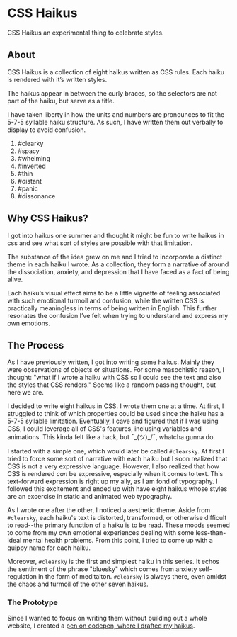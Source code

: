 # CSS Haikus

CSS Haikus
an experimental thing
to celebrate styles.

## About 
CSS Haikus is a collection of eight haikus written as CSS rules. Each haiku is rendered with it’s written styles.

The haikus appear in between the curly braces, so the selectors are not part of the haiku, but serve as a title.

I have taken liberty in how the units and numbers are pronounces to fit the 5-7-5 syllable haiku structure. As such, I have written them out verbally to display to avoid confusion.

1. #clearky
2. #spacy
3. #whelming
4. #inverted
5. #thin
6. #distant
7. #panic
8. #dissonance

## Why CSS Haikus?

I got into haikus one summer and thought it might be fun to write haikus in css and see what sort of styles are possible with that limitation.

The substance of the idea grew on me and I tried to incorporate a distinct theme in each haiku I wrote. As a collection, they form a narrative of around the dissociation, anxiety, and depression that I have faced as a fact of being alive.

Each haiku’s visual effect aims to be a little vignette of feeling associated with such emotional turmoil and confusion, while the written CSS is practically meaningless in terms of being written in English. This further resonates the confusion I’ve felt when trying to understand and express my own emotions.

## The Process

As I have previously written, I got into writing some haikus. Mainly they were observations of objects or situations. For some masochistic reason, I thought: "what if I wrote a haiku with CSS so I could see the text and also the styles that CSS renders." Seems like a random passing thought, but here we are.

I decided to write eight haikus in CSS. I wrote them one at a time. At first, I struggled to think of which properties could be used since the haiku has a 5-7-5 syllable limitation. Eventually, I cave and figured that if I was using CSS, I could leverage all of CSS's features, inclusing variables and animations. This kinda felt like a hack, but ¯\_(ツ)_/¯, whatcha gunna do.

I started with a simple one, which would later be called `#clearsky`. At first I tried to force some sort of narrative with each haiku but I soon realized that CSS is not a very expressive language. However, I also realized that how CSS is rendered *can* be expressive, especially when it comes to text. This text-forward expression is right up my ally, as I am fond of typography. I followed this excitement and ended up with have eight haikus whose styles are an excercise in static and animated web typography.

As I wrote one after the other, I noticed a aesthetic theme. Aside from `#clearsky`, each haiku's text is distorted, transformed, or otherwise difficult to read--the primary function of a haiku is to be read. These moods seemed to come from my own emotional experiences dealing with some less-than-ideal mental health problems. From this point, I tried to come up with a quippy name for each haiku. 

Moreover, `#clearsky` is the first and simplest haiku in this series. It echos the sentiment of the phrase "bluesky" which comes from anxiety self-regulation in the form of meditaiton. `#clearsky` is always there, even amidst the chaos and turmoil of the other seven haikus.

### The Prototype

Since I wanted to focus on writing them without building out a whole website, I created a [pen on codepen, where I drafted my haikus](https://codepen.io/vernonian/pen/KKjyXJK).